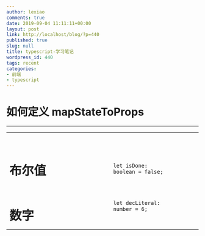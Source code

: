 ```yaml
---
author: lexiao
comments: true
date: 2019-09-04 11:11:11+00:00
layout: post
link: http://localhost/blog/?p=440
published: true
slug: null
title: typescript-学习笔记
wordpress_id: 440
tags: recent
categories:
- 前端
- typescript
---
```



# 如何定义 mapStateToProps

---

<table style="height: 238px;" width="100%">
<tbody>
<tr style="height: 18px;">
<td style="width: 11%; height: 18px;">&nbsp;</td>
<td style="width: 18%; height: 18px;">&nbsp;</td>
<td style="width: 10%; height: 18px;">&nbsp;</td>
<td style="width: 43%; height: 18px;">&nbsp;</td>
<td style="width: 7%; height: 18px;">&nbsp;</td>
<td style="width: 0.541272%; height: 18px;">&nbsp;</td>
</tr>
<tr style="height: 74px;">
<td style="width: 11%; height: 74px;">
<h1 id="布尔值">布尔值</h1>
</td>
<td style="width: 18%; height: 74px;">&nbsp;</td>
<td style="width: 10%; height: 74px;">&nbsp;
<pre><code class="lang-ts"><span class="hljs-keyword">let</span> isDone: <span class="hljs-built_in">boolean</span> = <span class="hljs-literal">false</span>;</code></pre>
</td>
<td style="width: 43%; height: 74px;">&nbsp;</td>
<td style="width: 7%; height: 74px;">&nbsp;</td>
<td style="width: 0.541272%; height: 74px;">&nbsp;</td>
</tr>
<tr style="height: 74px;">
<td style="width: 11%; height: 74px;">
<h1 id="数字">数字</h1>
</td>
<td style="width: 18%; height: 74px;">&nbsp;</td>
<td style="width: 10%; height: 74px;">
<pre><code class="lang-ts"><span class="hljs-keyword">let</span> decLiteral: <span class="hljs-built_in">number</span> = <span class="hljs-number">6</span>;</code></pre>
&nbsp;</td>
<td style="width: 43%; height: 74px;">&nbsp;</td>
<td style="width: 7%; height: 74px;">&nbsp;</td>
<td style="width: 0.541272%; height: 74px;">&nbsp;</td>
</tr>
<tr style="height: 74px;">
<td style="width: 11%; height: 74px;">
<h1 id="字符串">字符串</h1>
</td>
<td style="width: 18%; height: 74px;">&nbsp;</td>
<td style="width: 10%; height: 74px;">&nbsp;
<pre><code class="lang-ts"><span class="hljs-keyword">let</span> name: <span class="hljs-built_in">string</span> = <span class="hljs-string">"bob"</span>;</code></pre>
</td>
<td style="width: 43%; height: 74px;">&nbsp;</td>
<td style="width: 7%; height: 74px;">&nbsp;</td>
<td style="width: 0.541272%; height: 74px;">&nbsp;</td>
</tr>
<tr style="height: 78px;">
<td style="width: 11%; height: 78px;">
<h1 id="数组">数组</h1>
</td>
<td style="width: 18%; height: 78px;">&nbsp;</td>
<td style="width: 10%; height: 78px;">
<pre><code class="lang-ts"><span class="hljs-keyword">let</span> list: <span class="hljs-built_in">number</span>[] = [<span class="hljs-number">1</span>, <span class="hljs-number">2</span>, <span class="hljs-number">3</span>];</code></pre>
<pre><code class="lang-ts"><span class="hljs-keyword">let</span> list: <span class="hljs-built_in">Array</span>&lt;<span class="hljs-built_in">number</span>&gt; = [<span class="hljs-number">1</span>, <span class="hljs-number">2</span>, <span class="hljs-number">3</span>];</code></pre>
</td>
<td style="width: 43%; height: 78px;">&nbsp;</td>
<td style="width: 7%; height: 78px;">&nbsp;</td>
<td style="width: 0.541272%; height: 78px;">&nbsp;</td>
</tr>
<tr style="height: 126px;">
<td style="width: 11%; height: 126px;">
<h1 id="元组-tuple">元组 Tuple</h1>
</td>
<td style="width: 18%; height: 126px;">一个已知元素数量和类型的数组，各元素的类型不必相同。</td>
<td style="width: 10%; height: 126px;">
<pre><code class="lang-ts"><span class="hljs-keyword">let</span> x: [<span class="hljs-built_in">string</span>, <span class="hljs-built_in">number</span>];</code></pre>
<pre><code class="lang-ts">x = [<span class="hljs-string">'hello'</span>, <span class="hljs-number">10</span>]; <span class="hljs-comment">// OK</span></code></pre>
&nbsp;</td>
<td style="width: 43%; height: 126px;">当访问一个越界的元素，会使用联合类型替代：</td>
<td style="width: 7%; height: 126px;">&nbsp;</td>
<td style="width: 0.541272%; height: 126px;">&nbsp;</td>
</tr>
<tr style="height: 82px;">
<td style="width: 11%; height: 82px;">
<h1 id="枚举">枚举</h1>
</td>
<td style="width: 18%; height: 82px;">&nbsp;</td>
<td style="width: 10%; height: 82px;">&nbsp;
<pre><code class="lang-ts"><span class="hljs-keyword">enum</span> Color {Red, Green, Blue}
<span class="hljs-keyword">let</span> c: Color = Color.Green;</code></pre>
</td>
<td style="width: 43%; height: 82px;">&nbsp;</td>
<td style="width: 7%; height: 82px;">&nbsp;</td>
<td style="width: 0.541272%; height: 82px;">&nbsp;</td>
</tr>
<tr style="height: 74px;">
<td style="width: 11%; height: 74px;">
<h1 id="任意值">任意值 any</h1>
</td>
<td style="width: 18%; height: 74px;">&nbsp;</td>
<td style="width: 10%; height: 74px;">&nbsp;
<pre><code class="lang-ts"><span class="hljs-keyword">let</span> notSure: <span class="hljs-built_in">any</span> = <span class="hljs-number">4</span>;</code></pre>
</td>
<td style="width: 43%; height: 74px;">&nbsp;</td>
<td style="width: 7%; height: 74px;">&nbsp;</td>
<td style="width: 0.541272%; height: 74px;">&nbsp;</td>
</tr>
<tr style="height: 100px;">
<td style="width: 11%; height: 100px;">
<h1 id="空值">空值 void</h1>
</td>
<td style="width: 18%; height: 100px;">&nbsp;</td>
<td style="width: 10%; height: 100px;">&nbsp;
<pre><code class="lang-ts"><span class="hljs-function"><span class="hljs-keyword">function</span> <span class="hljs-title">warnUser</span>(): <span class="hljs-title">void</span> </span>{
    <span class="hljs-built_in">console</span>.log(<span class="hljs-string">"This is my warning message"</span>);
}</code></pre>
</td>
<td style="width: 43%; height: 100px;">&nbsp;</td>
<td style="width: 7%; height: 100px;">&nbsp;</td>
<td style="width: 0.541272%; height: 100px;">&nbsp;</td>
</tr>
<tr style="height: 31px;">
<td style="width: 11%; height: 31px;">
<h1 id="空值">Null 和 Undefined</h1>
</td>
<td style="width: 18%; height: 31px;">&nbsp;</td>
<td style="width: 10%; height: 31px;">
<pre><code class="lang-ts"><span class="hljs-keyword">let</span> u: <span class="hljs-literal">undefined</span> = <span class="hljs-literal">undefined</span>;
<span class="hljs-keyword">let</span> n: <span class="hljs-literal">null</span> = <span class="hljs-literal">null</span>;</code></pre>
&nbsp;</td>
<td style="width: 43%; height: 31px;">所有类型的子类型</td>
<td style="width: 7%; height: 31px;">&nbsp;</td>
<td style="width: 0.541272%; height: 31px;">&nbsp;</td>
</tr>
<tr style="height: 630px;">
<td style="width: 11%; height: 630px;">
<h1 id="空值">Never</h1>
</td>
<td style="width: 18%; height: 630px;">永不存在的值的类型</td>
<td style="width: 10%; height: 630px;">
<pre><code class="lang-ts"><span class="hljs-function"><span class="hljs-keyword">function</span> <span class="hljs-title">error</span>(<span class="hljs-params">message: <span class="hljs-built_in">string</span></span>): <span class="hljs-title">never</span> </span>{
    <span class="hljs-keyword">throw</span> <span class="hljs-keyword">new</span> <span class="hljs-built_in">Error</span>(message);
}</code></pre>
&nbsp;</td>
<td style="width: 43%; height: 630px;">所有类型的子类型也可以赋值给任何类型；然而，没有类型是never的子类型或可以赋值给never类型（除了never本身之外）。</td>
<td style="width: 7%; height: 630px;">那些总是会抛出异常或根本就不会有返回值的函数表达式或箭头函数表达式的返回值类型； 变量也可能是never类型，当它们被永不为真的类型保护所约束时。</td>
<td style="width: 0.541272%; height: 630px;">&nbsp;</td>
</tr>
<tr style="height: 162px;">
<td style="width: 11%; height: 162px;">
<h1 id="空值">Object</h1>
</td>
<td style="width: 18%; height: 162px;">除number，string，boolean，symbol，null或undefined之外的类型</td>
<td style="width: 10%; height: 162px;">
<pre><code class="lang-ts"><span class="hljs-keyword">declare</span> <span class="hljs-function"><span class="hljs-keyword">function</span> <span class="hljs-title">create</span>(<span class="hljs-params">o: object | <span class="hljs-literal">null</span></span>): <span class="hljs-title">void</span></span>;
</code></pre>
&nbsp;</td>
<td style="width: 43%; height: 162px;">所有类型的子类型</td>
<td style="width: 7%; height: 162px;">&nbsp;</td>
<td style="width: 0.541272%; height: 162px;">&nbsp;</td>
</tr>
</tbody>
</table>

---



